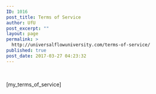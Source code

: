 ```yaml
---
ID: 1016
post_title: Terms of Service
author: UfU
post_excerpt: ""
layout: page
permalink: >
  http://universalflowuniversity.com/terms-of-service/
published: true
post_date: 2017-03-27 04:23:32
---
```

&nbsp;

[my_terms_of_service]

&nbsp;